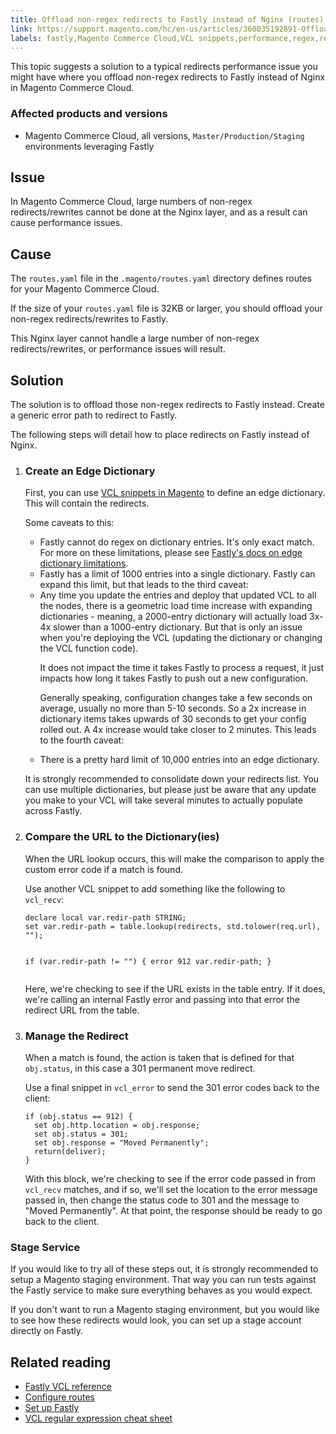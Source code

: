 ```yaml
---
title: Offload non-regex redirects to Fastly instead of Nginx (routes)
link: https://support.magento.com/hc/en-us/articles/360035192891-Offload-non-regex-redirects-to-Fastly-instead-of-Nginx-routes-
labels: fastly,Magento Commerce Cloud,VCL snippets,performance,regex,redirects,offload,routes,Nginx,how to
---
```


<p>This topic suggests a solution to a typical redirects performance issue you might have where you offload non-regex redirects to Fastly instead of Nginx in Magento Commerce Cloud.</p>
<h3>Affected products and versions</h3>
<ul>
<li>Magento Commerce Cloud, all versions, <code>Master/Production/Staging</code> environments leveraging Fastly</li>
</ul>
<h2>Issue</h2>
<p>In Magento Commerce Cloud, large numbers of non-regex redirects/rewrites cannot be done at the Nginx layer, and as a result can cause performance issues.</p>
<h2>Cause</h2>
<p>The <code class="highlighter-rouge">routes.yaml</code> file in the <code class="highlighter-rouge">.magento/routes.yaml</code> directory defines routes for your Magento Commerce Cloud.</p>
<p>If the size of your <code class="highlighter-rouge">routes.yaml</code> file is 32KB or larger, you should offload your non-regex redirects/rewrites to Fastly.</p>
<p>This Nginx layer cannot handle a large number of non-regex redirects/rewrites, or performance issues will result. </p>
<h2>Solution</h2>
<p>The solution is to offload those non-regex redirects to Fastly instead. Create a generic error path to redirect to Fastly.</p>
<p>The following steps will detail how to place redirects on Fastly instead of Nginx.</p>
<ol>
<li>
<h3>Create an Edge Dictionary</h3>
<p>First, you can use <a href="https://devdocs.magento.com/guides/v2.3/cloud/cdn/cloud-vcl-custom-snippets.html">VCL snippets in Magento</a> to define an edge dictionary. This will contain the redirects.</p>
<p>Some caveats to this:</p>
<ul>
<li>Fastly cannot do regex on dictionary entries. It's only exact match. For more on these limitations, please see <a href="https://docs.fastly.com/guides/edge-dictionaries/about-edge-dictionaries#limitations-and-considerations">Fastly's docs on edge dictionary limitations</a>.</li>
<li>Fastly has a limit of 1000 entries into a single dictionary. Fastly can expand this limit, but that leads to the third caveat:</li>
<li>Any time you update the entries and deploy that updated VCL to all the nodes, there is a geometric load time increase with expanding dictionaries - meaning, a 2000-entry dictionary will actually load 3x-4x slower than a 1000-entry dictionary. But that is only an issue when you're deploying the VCL (updating the dictionary or changing the VCL function code).
<p>It does not impact the time it takes Fastly to process a request, it just impacts how long it takes Fastly to push out a new configuration.</p>
<p>Generally speaking, configuration changes take a few seconds on average, usually no more than 5-10 seconds. So a 2x increase in dictionary items takes upwards of 30 seconds to get your config rolled out. A 4x increase would take closer to 2 minutes. This leads to the fourth caveat:</p>
</li>
<li>There is a pretty hard limit of 10,000 entries into an edge dictionary.</li>
</ul>
<p class="info">It is strongly recommended to consolidate down your redirects list. You can use multiple dictionaries, but please just be aware that any update you make to your VCL will take several minutes to actually populate across Fastly.</p>
</li>
<li>
<h3>Compare the URL to the Dictionary(ies)</h3>
<p>When the URL lookup occurs, this will make the comparison to apply the custom error code if a match is found.</p>
<p>Use another VCL snippet to add something like the following to <code class="language-php">vcl_recv</code>:</p>
<pre><code class="language-php">declare local var.redir-path STRING;
set var.redir-path = table.lookup(redirects, std.tolower(req.url), "");

if (var.redir-path != "") {
  error 912 var.redir-path;
}
</code></pre>
<p>Here, we're checking to see if the URL exists in the table entry. If it does, we're calling an internal Fastly error and passing into that error the redirect URL from the table.</p>
</li>
<li>
<h3>Manage the Redirect</h3>
<p>When a match is found, the action is taken that is defined for that <code class="language-php">obj.status</code>, in this case a 301 permanent move redirect.</p>
<p>Use a final snippet in <code class="language-php">vcl_error</code> to send the 301 error codes back to the client:</p>
<pre><code class="language-php">if (obj.status == 912) {
  set obj.http.location = obj.response;
  set obj.status = 301;
  set obj.response = "Moved Permanently";
  return(deliver);
}
</code></pre>
<p>With this block, we're checking to see if the error code passed in from <code class="language-php">vcl_recv</code> matches, and if so, we'll set the location to the error message passed in, then change the status code to 301 and the message to "Moved Permanently". At that point, the response should be ready to go back to the client.</p>
</li>
</ol>
<h3>Stage Service</h3>
<p class="warning">If you would like to try all of these steps out, it is strongly recommended to setup a Magento staging environment. That way you can run tests against the Fastly service to make sure everything behaves as you would expect.</p>
<p>If you don't want to run a Magento staging environment, but you would like to see how these redirects would look, you can set up a stage account directly on Fastly.</p>
<h2>Related reading</h2>
<ul>
<li><a href="https://docs.fastly.com/vcl/">Fastly VCL reference</a></li>
<li><a href="https://devdocs.magento.com/guides/v2.3/cloud/project/project-conf-files_routes.html">Configure routes</a></li>
<li><a href="https://devdocs.magento.com/guides/v2.3/cloud/cdn/configure-fastly.html">Set up Fastly</a></li>
<li><a href="https://docs.fastly.com/en/guides/vcl-regular-expression-cheat-sheet">VCL regular expression cheat sheet</a></li>
</ul>